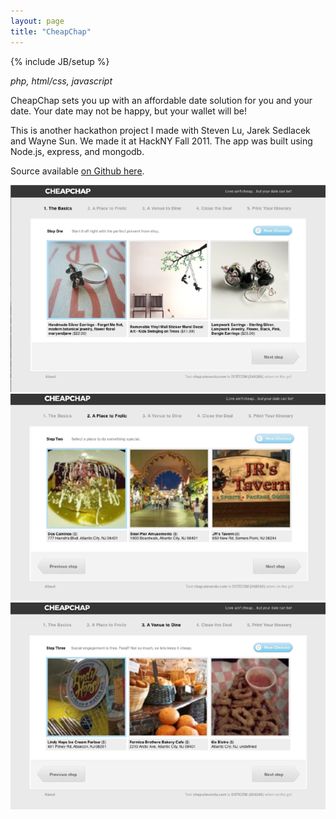 ```yaml
---
layout: page
title: "CheapChap"
---
```

{% include JB/setup %}

*php, html/css, javascript*

CheapChap sets you up with an affordable date solution for you and your date.
Your date may not be happy, but your wallet will be!

This is another hackathon project I made with Steven Lu, Jarek Sedlacek and 
Wayne Sun. We made it at HackNY Fall 2011. The app was built using Node.js, 
express, and mongodb.

Source available [on Github here](https://github.com/rf/hacknyf2011).

<div id="mobileshots">
<img src="cheapchap/1.png" />
<img src="cheapchap/2.png" />
<img src="cheapchap/3.png" />
</div>
